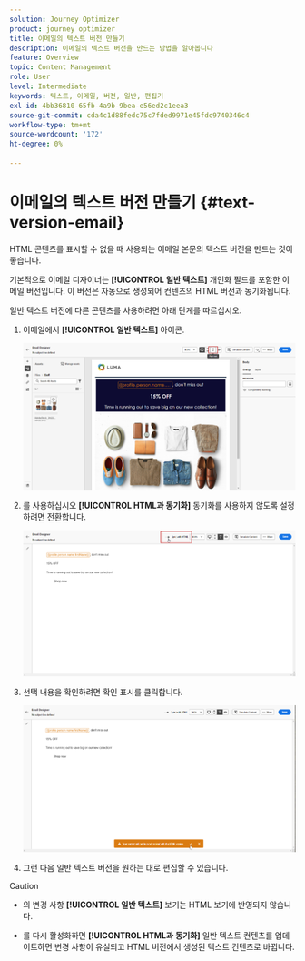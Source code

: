 ```yaml
---
solution: Journey Optimizer
product: journey optimizer
title: 이메일의 텍스트 버전 만들기
description: 이메일의 텍스트 버전을 만드는 방법을 알아봅니다
feature: Overview
topic: Content Management
role: User
level: Intermediate
keywords: 텍스트, 이메일, 버전, 일반, 편집기
exl-id: 4bb36810-65fb-4a9b-9bea-e56ed2c1eea3
source-git-commit: cda4c1d88fedc75c7fded9971e45fdc9740346c4
workflow-type: tm+mt
source-wordcount: '172'
ht-degree: 0%

---
```


# 이메일의 텍스트 버전 만들기 {#text-version-email}

HTML 콘텐츠를 표시할 수 없을 때 사용되는 이메일 본문의 텍스트 버전을 만드는 것이 좋습니다.

기본적으로 이메일 디자이너는 **[!UICONTROL 일반 텍스트]** 개인화 필드를 포함한 이메일 버전입니다. 이 버전은 자동으로 생성되어 컨텐츠의 HTML 버전과 동기화됩니다.

일반 텍스트 버전에 다른 콘텐츠를 사용하려면 아래 단계를 따르십시오.

1. 이메일에서 **[!UICONTROL 일반 텍스트]** 아이콘.

   ![](assets/text_version_3.png)

1. 를 사용하십시오 **[!UICONTROL HTML과 동기화]** 동기화를 사용하지 않도록 설정하려면 전환합니다.

   ![](assets/text_version_1.png)

1. 선택 내용을 확인하려면 확인 표시를 클릭합니다.

   ![](assets/text_version_2.png)

1. 그런 다음 일반 텍스트 버전을 원하는 대로 편집할 수 있습니다.

>[!CAUTION]
>
>* 의 변경 사항 **[!UICONTROL 일반 텍스트]** 보기는 HTML 보기에 반영되지 않습니다.
>
>* 를 다시 활성화하면 **[!UICONTROL HTML과 동기화]** 일반 텍스트 컨텐츠를 업데이트하면 변경 사항이 유실되고 HTML 버전에서 생성된 텍스트 컨텐츠로 바뀝니다.


